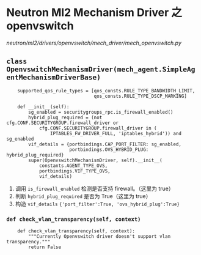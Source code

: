 # Neutron Ml2 Mechanism Driver 之 openvswitch

*neutron/ml2/drivers/openvswitch/mech_driver/mech_openvswitch.py*

## `class OpenvswitchMechanismDriver(mech_agent.SimpleAgentMechanismDriverBase)`

```
    supported_qos_rule_types = [qos_consts.RULE_TYPE_BANDWIDTH_LIMIT,
                                qos_consts.RULE_TYPE_DSCP_MARKING]

    def __init__(self):
        sg_enabled = securitygroups_rpc.is_firewall_enabled()
        hybrid_plug_required = (not cfg.CONF.SECURITYGROUP.firewall_driver or
            cfg.CONF.SECURITYGROUP.firewall_driver in (
                IPTABLES_FW_DRIVER_FULL, 'iptables_hybrid')) and sg_enabled
        vif_details = {portbindings.CAP_PORT_FILTER: sg_enabled,
                       portbindings.OVS_HYBRID_PLUG: hybrid_plug_required}
        super(OpenvswitchMechanismDriver, self).__init__(
            constants.AGENT_TYPE_OVS,
            portbindings.VIF_TYPE_OVS,
            vif_details)
```

1. 调用 `is_firewall_enabled` 检测是否支持 firewall。（这里为 true）
2. 判断 `hybrid_plug_required` 是否为 True（这里为 true）
3. 构造 `vif_details` `{'port_filter':True, 'ovs_hybrid_plug':True}`

### `def check_vlan_transparency(self, context)`

```
    def check_vlan_transparency(self, context):
        """Currently Openvswitch driver doesn't support vlan transparency."""
        return False
```






